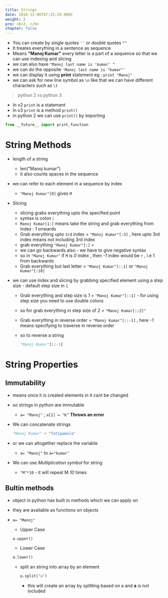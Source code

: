 ```yaml
---
title: Strings
date: 2018-12-06T07:25:29.000Z
weight: 2
pre: <b>2. </b>
chapter: false
---
```


- You can create by single quotes `''` or double quotes `""`
- It treates everything in a sentence as sequence
- Means **"Manoj Kumar"** every letter is a part of a sequence so that we can use indexing and slicing
- we can also have `"Manoj last name is 'kumar' "`
- we can do the opposite `'Manoj last name is "kumar"'`
- we can display it using **print** statement eg : `print "Manoj"`
- we can ask for new line symbol as `\n` like that we can have different characters such as `\t`

> python 2 vs python 3

- In v2 `print` is a statement
- In v3 `print` is a method `print()`
- in python 2 we can use `print()` by importing

```python
from __future__ import print_function
```

# String Methods

- length of a string

  - len("Manoj kumar")
  - it also counts spaces in the sequence

- we can refer to each element in a sequence by index

  - `"Manoj Kumar"[0]` gives `M`

- Slicing

  - slicing grabs everything upto the specified point
  - syntax is colon **:**
  - `Manoj Kumar[1:]` means take the string and grab everything from index : 1 onwards
  - Grab everything upto `3rd` index = `"Manoj Kumar"[:3]` , here upto 3rd index means not including 3rd index
  - grab everything `"Manoj Kumar"[:]` =
  - we can go backwards also - we have to give negative syntax
  - so in `"Manoj Kumar"` if `M` is _0_ index , then _-1_ index would be `r` , i.e 1 from backwards
  - Grab everything but last letter = `"Manoj Kumar"[:-1]` or `"Manoj Kumar"[:10]`

- we can use index and slicing by grabbing specified element using a step size - default step size in `1`

  - Grab everything and step size is _1_ = `"Manoj Kumar"[::1]` - for using step size you need to use double colons
  - so for grab everything in step size of _2_ = `"Manoj Kumar[::2]"`
  - Grab everything in reverse order = `"Manoj Kumar"[::-1]` , here _-1_ means specifying to traverse in reverse order

  - so to reverse a string

    ```python
    "Manoj Kumar"[::-1]
    ```

# String Properties

## Immutability

- means once it is created elements in it cant be changed
- so strings in python are immutable

  - `a= "Manoj"` ; `a[1] = "K"` **Throws an error**

- We can concatenate strings

  ```python
  "Manoj Kumar" + "Tatipamula"
  ```

- or we can altogether replace the variable

  - `a= "Manoj"` to `a="kumar"`

- We can use _Mutliplication symbol_ for string

  - `"M"*10` - it will repeat M _10_ times

## Bultin methods

- object in python has built in methods which we can apply on
- they are available as functions on objects
- `a= "Manoj"`

  - Upper Case

  ```python
  a.upper()
  ```

  - Lower Case

  ```python
  a.lower()
  ```

  - split an string into array by an element

    ```python
    a.split("a")
    ```
    - this will create an array by splitting based on a and **a** is not included
